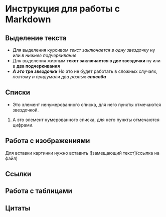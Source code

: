 # Инструкция для работы с Markdown

## Выделение текста
* Для выделения курсивом *текст заключается в одну звездочку* ну или _в нижнее подчеркивание_
* Для выделения жирным **текст заключается в две звездочки** ну или в __два подчеркивания__
* ***А это три звездочки*** Но это не будет работать в сложных случаях, *поэтому и придумали два разных __способа__*
## Списки
* Это элемент ненумерованного списка, для него пункты отмечаются звездочкой.
1. А это элемент нумерованного списка, для него пункты отмечаются цифрами.
## Работа с изображениями
Для вставки картинки нужно вставить ![замещающий текст](ссылка на файл)
## Ссылки

## Работа с таблицами

## Цитаты